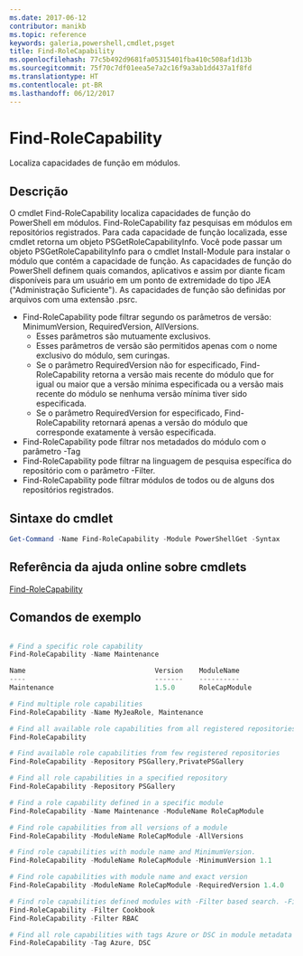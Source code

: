 ```yaml
---
ms.date: 2017-06-12
contributor: manikb
ms.topic: reference
keywords: galeria,powershell,cmdlet,psget
title: Find-RoleCapability
ms.openlocfilehash: 77c5b492d9681fa05315401fba410c508af1d13b
ms.sourcegitcommit: 75f70c7df01eea5e7a2c16f9a3ab1dd437a1f8fd
ms.translationtype: HT
ms.contentlocale: pt-BR
ms.lasthandoff: 06/12/2017
---
```

# <a name="find-rolecapability"></a>Find-RoleCapability

Localiza capacidades de função em módulos.

## <a name="description"></a>Descrição
O cmdlet Find-RoleCapability localiza capacidades de função do PowerShell em módulos. Find-RoleCapability faz pesquisas em módulos em repositórios registrados. Para cada capacidade de função localizada, esse cmdlet retorna um objeto PSGetRoleCapabilityInfo. Você pode passar um objeto PSGetRoleCapabilityInfo para o cmdlet Install-Module para instalar o módulo que contém a capacidade de função.
As capacidades de função do PowerShell definem quais comandos, aplicativos e assim por diante ficam disponíveis para um usuário em um ponto de extremidade do tipo JEA ("Administração Suficiente"). As capacidades de função são definidas por arquivos com uma extensão .psrc.

- Find-RoleCapability pode filtrar segundo os parâmetros de versão: MinimumVersion, RequiredVersion, AllVersions.
  - Esses parâmetros são mutuamente exclusivos.
  - Esses parâmetros de versão são permitidos apenas com o nome exclusivo do módulo, sem curingas.
  - Se o parâmetro RequiredVersion não for especificado, Find-RoleCapability retorna a versão mais recente do módulo que for igual ou maior que a versão mínima especificada ou a versão mais recente do módulo se nenhuma versão mínima tiver sido especificada.
  - Se o parâmetro RequiredVersion for especificado, Find-RoleCapability retornará apenas a versão do módulo que corresponde exatamente à versão especificada.
- Find-RoleCapability pode filtrar nos metadados do módulo com o parâmetro -Tag
- Find-RoleCapability pode filtrar na linguagem de pesquisa específica do repositório com o parâmetro -Filter.
- Find-RoleCapability pode filtrar módulos de todos ou de alguns dos repositórios registrados.

## <a name="cmdlet-syntax"></a>Sintaxe do cmdlet
```powershell
Get-Command -Name Find-RoleCapability -Module PowerShellGet -Syntax
```

## <a name="cmdlet-online-help-reference"></a>Referência da ajuda online sobre cmdlets

[Find-RoleCapability](http://go.microsoft.com/fwlink/?LinkId=718029)

## <a name="example-commands"></a>Comandos de exemplo
```powershell

# Find a specific role capability
Find-RoleCapability -Name Maintenance

Name                                Version    ModuleName                          Repository
----                                -------    ----------                          ----------
Maintenance                         1.5.0      RoleCapModule                       PrivatePSGallery

# Find multiple role capabilities
Find-RoleCapability -Name MyJeaRole, Maintenance

# Find all available role capabilities from all registered repositories
Find-RoleCapability

# Find available role capabilities from few registered repositories
Find-RoleCapability -Repository PSGallery,PrivatePSGallery

# Find all role capabilities in a specified repository
Find-RoleCapability -Repository PSGallery

# Find a role capability defined in a specific module
Find-RoleCapability -Name Maintenance -ModuleName RoleCapModule

# Find role capabilities from all versions of a module
Find-RoleCapability -ModuleName RoleCapModule -AllVersions

# Find role capabilities with module name and MinimumVersion.
Find-RoleCapability -ModuleName RoleCapModule -MinimumVersion 1.1

# Find role capabilities with module name and exact version
Find-RoleCapability -ModuleName RoleCapModule -RequiredVersion 1.4.0

# Find role capabilities defined modules with -Filter based search. -Filter searches in description and module names
Find-RoleCapability -Filter Cookbook
Find-RoleCapability -Filter RBAC

# Find all role capabilities with tags Azure or DSC in module metadata
Find-RoleCapability -Tag Azure, DSC

```

